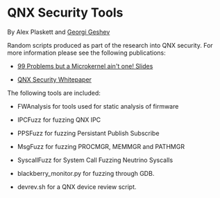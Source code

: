 # QNX Security Tools

By Alex Plaskett and [Georgi Geshev](https://twitter.com/munmap)

Random scripts produced as part of the research into QNX security. For more information please see the following publications:

- [99 Problems but a Microkernel ain't one! Slides](https://labs.mwrinfosecurity.com/assets/BlogFiles/mwri-qnx-troopers-99-problems-but-a-microkernel-aint-one.pdf)

- [QNX Security Whitepaper](https://labs.mwrinfosecurity.com/assets/BlogFiles/mwri-qnx-security-whitepaper-2016-03-14.pdf)

The following tools are included:

- FWAnalysis for tools used for static analysis of firmware

- IPCFuzz for fuzzing QNX IPC

- PPSFuzz for fuzzing Persistant Publish Subscribe 

- MsgFuzz for fuzzing PROCMGR, MEMMGR and PATHMGR

- SyscallFuzz for System Call Fuzzing Neutrino Syscalls

- blackberry_monitor.py for fuzzing through GDB. 

- devrev.sh for a QNX device review script.



